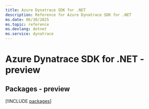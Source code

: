 ```yaml
---
title: Azure Dynatrace SDK for .NET
description: Reference for Azure Dynatrace SDK for .NET
ms.date: 06/30/2025
ms.topic: reference
ms.devlang: dotnet
ms.service: dynatrace
---
```

# Azure Dynatrace SDK for .NET - preview
## Packages - preview
[!INCLUDE [packages](dynatrace-index.md)]